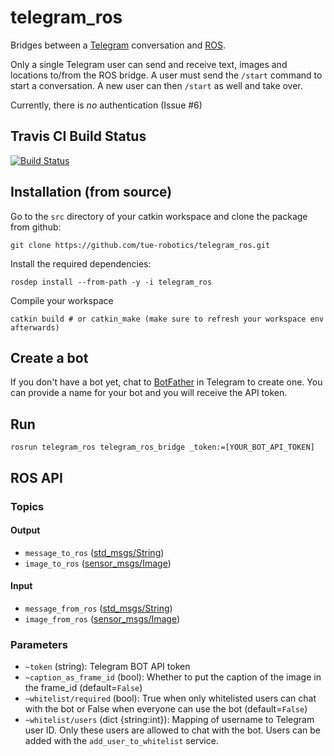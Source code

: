 # telegram_ros

Bridges between a [Telegram](https://telegram.org/) conversation and [ROS](http://ros.org).

Only a single Telegram user can send and receive text, images and locations to/from the ROS bridge.
A user must send the `/start` command to start a conversation. A new user can then `/start` as well and take over. 

Currently, there is *no* authentication (Issue #6)

## Travis CI Build Status

[![Build Status](https://travis-ci.org/tue-robotics/telegram_ros.svg)](https://travis-ci.org/tue-robotics/telegram_ros)

## Installation (from source)

Go to the `src` directory of your catkin workspace and clone the package from github:

    git clone https://github.com/tue-robotics/telegram_ros.git
    
Install the required dependencies:

    rosdep install --from-path -y -i telegram_ros
    
Compile your workspace

    catkin build # or catkin_make (make sure to refresh your workspace env afterwards)

## Create a bot

If you don't have a bot yet, chat to [BotFather](https://core.telegram.org/bots#6-botfather) in Telegram to create one. You can provide a name for your bot and you will receive the API token. 

## Run

    rosrun telegram_ros telegram_ros_bridge _token:=[YOUR_BOT_API_TOKEN]

## ROS API

### Topics

#### Output

- `message_to_ros` ([std_msgs/String](http://docs.ros.org/api/std_msgs/html/msg/String.html))
- `image_to_ros` ([sensor_msgs/Image](http://docs.ros.org/api/sensor_msgs/html/msg/Image.html))

#### Input

- `message_from_ros` ([std_msgs/String](http://docs.ros.org/api/std_msgs/html/msg/String.html))
- `image_from_ros` ([sensor_msgs/Image](http://docs.ros.org/api/sensor_msgs/html/msg/Image.html))

### Parameters

- `~token` (string): Telegram BOT API token
- `~caption_as_frame_id` (bool): Whether to put the caption of the image in the frame_id (default=`False`)
- `~whitelist/required` (bool): True when only whitelisted users can chat with the bot or False when everyone can use the bot (default=`False`)
- `~whitelist/users` (dict {string:int}): Mapping of username to Telegram user ID. Only these users are allowed to chat with the bot. 
    Users can be added with the `add_user_to_whitelist` service.
